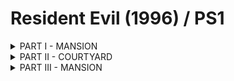 # Resident Evil (1996) / PS1
<details>
<summary>PART I - MANSION</summary>
<p>

Dining room -> Kenneth (skip cut scene) -> Dining Room -> Entryway (cut scene)  
Equip Jill's gun  
Take the stairs up and to the right, enter door at the top of the stairs  
Dodge the two zombies and enter the door at the end of the hall  
Pick up the **green book** on the table  
Exit the room using the other knobless door  
Ignore the zombies and go down the stairs  
Enter the storage room, put away you knife and a first aid  
Grab a Beretta clip  
Grab the **chemicals** on the floor  
Exit storage and go back up the stairs  
Make a right  
While looking at the knobless door, do a 270 degree turn away from the zombie then dodge  
**Note:**  I couldn't get this turn to work, so I killed this zombie  
Make a left, dodge the two zombies, and go though the door at the end of the hall  
Across the catwalk and into the second floor dining room  
Go towards the **blue jewel**  
Push the statue until the camera changes and kill the zombie  
Continue pushing the statue, then push it over the ledge   
Run around to the door on the other side -> Yellow wallpaper hall  
Dodge all of the zombies and head down stairs  
Enter the storage room and talk to **Rebecca** (cut scene)  
Grab the **Sword key** and exit the room  
Rebecca will talk some more, answer NO  
Exit the room  
Dodge all of the zombies in this corrider by sticking to the inner wall, at the pillar switch to the outer wall  
When you round the corner, unlock the door on the right but do not enter  
Enter the last door on this hall  
You are now in the hallway of the first cut scene, with Kenneth's body  
Take a left, away from the camera and enter the door on your left (**Piano room**)  
Run around the piano and push the shelf out of the way to grab the sheet music  
Use the sheet music on the piano (cut scene)  
Rebecca will enter and ask if she can practice, answer YES  
Exit the **Piano room** and make a right  
Enter the first door on the Chris' left  
Grab the crest from above the fireplace and the **blue jewel** from the floor where you dropped the statue  
Exit the dining room into the entryway   
Enter the blue door on the opposite side of the entryway  
Unlock the door next to the ladder  
Discard the **Sword key**  
Go back to the dining room  
Enter the hallway with Kenneth's body  
Enter the door closest to you  
Move forware enough to activate the zombie you see and dodge him  
Enter the doorway he was guarding (**tiger room**)  
Use the **blue jewel** and retieve the **wind crest**  
Exit the **tiger room**  
Shoot the first zombie until he falls  
Run out of the corrider moving away from where you came in  
Use the outside wall and dodge the zombies  
Enter the **Armor Key** room and use the chemicals on the plant  
Retrieve the **Armor key**  
Exit the room and shoot the zombie once, while he is turning run past him  
Enter the door at the end of the corridoor  
Turn to Chris' left and enter the **Piano room** (cut scene)  
When the secret room is revealed, enter it and exchange the **Wooden Emblem** for the **Golden Emblem**  
Head back to the dining room and place the Golden Emblem above the fireplace  
Get the **Bronze Key** behind the grandfather clock  
Exit to the entryway, climb the stairs and enter the first door on the right  
Make your way to the blue door in this hallway and use the **Armor Key**  
Place the statues over the vents, push the button and retreive the **Sun Crest**  
Exit this room and make a right, heading back the way you came, enter the door on Chris' left  
Enter the door at this end of this hall  
Move around the corner, up the steps and unlock the door at the top of the stairs with the **Bronze Key**  
Discard the **Bronze Key**  
Enter the room and move into the room, stand on the left hand side of the screen so that the box is on Chris' left side  
Move forward until **Yawn** (snake) enters  
Run past the **Yawn** to where he came from and pick up the **Moon Crest** then run back towards the exit  
Make sure to get bitten at least once  
Exit the room  
Chris will faint, Rebecca will save him and take him back to the **Serum Room** (cut scene)  
Open the chest and trade the **Armor key** for another Beretta clip  
Head back to the entryway and dodge any zombies  
Enter the blue door on the opposite end of the entryway  
Dodge the dogs and enter the door at the end of the hall  
Unlock the door that is in view, but do not enter  
Proceed to the end of the hall and enter the double door  
Unlock the blue door and dodge the zombie that followed  
Enter the next door to the **Art Gallery**  
Solve the puzzel and grab the **Star Crest**  
Exit the **Art Gallery** and shoot the zombie directly in front of you until he falls  
Exit the door he is guarding  
Stick to the outer wall, the move to the inner wall when you see the dog  
Place the crests on the panel as fast as possible  
Enter the door and push the stairs two times away from the door you entered  
Push the steps again the wall with the shelf  
Exit using the double door to the **Courtyard**  

</p>
</details>
<details>
<summary>PART II - COURTYARD</summary>
<p>

Head north through the center of the courtyard, avoiding the dogs, and use the crank on the gate  
Cross the bridge, ignoring the snakes  
Ignore the dogs. Run along the wall that the dog is not blocking and enter the guard house  
Enter the first dorm and kill the zombie  
Enter the bathroom, drain the tub and grab the **control room key**  
Exit the bathroom and retrieve the **red book**.  Save your bullets for **Plant42**  
Exit Dorm 001 and cross the hole, allowing **Plant42** to grab you  
Enter the door at the end of the hall  
Enter the **wasp room**  
Grab the key to **Dorm 002** and head back to the main hallway  
Push the left shelf forwards, and the right shelf a bit more to the right  
Head down the stairs  
Push the box down the corrider to the other boxes, **without blocking your path to the other boxes**  
Push all boxes into the water and enter the **shark room**  
Circle to Chris' right and open the **control room**  
Pull the lever to drain the water  
Push the button next to the door to unlock it  
Exit this room and and enter the next room  
On the shelf, past the gun and behind the box, you'll find the **Dorm 003 Key**  
Grab the handgun clips, you will need these for **Plant42**  
Then go back to the **Wasp room** to open **Dorm 003**  
Grab the **white book**  
Reload your handgun  
Use the **red book** on the shelf  
Enter the **Plant42 room**  
Run to the **fireplace wall**  
Aim your gun and start shooting  
As things begin to fall you can run to the side a bit to dodge, but **stay against the fireplace wall**  
Once **Plant42** loses its tenticles move to the double door aim up at **Plant42** and shoot  
Once it dies go to the fireplace and retrieve the **Helmet key**  
Head back to the **mansion**  


</p>
</details>
<details>
<summary>PART III - MANSION</summary>
<p>

+++++++++++++++++++++++++++++++++++  
TIP: Avoid a Hunter's left claw  
++++++++++++++++++++++++++++++++++++  

Dodge the Hunter and unlock the door with the **Helmet Key** and enter  
Turn on the light on the desk and grab the **Magnum Rounds**, along with **Doom Book I**  
Leave the room and quickly head towards the next door (blue) avoiding the Hunter  
Ignore the Hunter and the Storage Room, going up the stairs.  Two Hunters will be waiting for you up there  
Avoid all Hunters and enter the corridor leading to the **Main Hall 2F**  
In the Main Hall, continue to the **Dining Room 2F**  
Enter the far door  
Avoid the Hunter, circle the stairs, avoid the other Hunter at the end and unlock the door beside the stairs with the **Helmet Key**  
Grab more **Magnum Rounds** and push the steps a bit towards the stuffed moose trophy head above  
Turn the lights off using the switch near the door and climb the steps  
Get the **Red Jewel**  
Exit this room and run as quickly as you can to the stairs  
Go down  
Enter the Serum Room and Rebecca should be waiting for you (cut scene)  
Leave the **Doom Book** and the **Beretta** in the Chest  
Exit the **Serum Room** and use the same tactic you used previously with the zombies to avoid the Hunters in this room  
Get to the **Tiger room** while avoiding the new Hunter in the alcove  
Use the **Red Jewel**  
Get the **Colt** and equip  
Exit the room and, before the loading is complete, start running
Avoid the Hunter by sticking close to the wall which is opposite to the door. 
Go back to the **Main Hall**  
Climb the stairs and enter the door on the right side  
Avoiding the hunters, enter the door before the one for the room with the file about herb mixing  
Avoid the Hunter and proceed down the corridor, past the stairs  
Ignore the other Hunter  
Enter the door at the end  

Grab a single herb  
Unlock the door to the big room and discard the Helmet Key  
Make sure the **Colt** is equipped and check the Piano  
Hold down the Aim and Action buttons  
You can hit **Yawn** 2-3 times before it prepares to attack  
When **Yawn** prepares to attack, run to the other side of the room and wait for it to appear  
Try to shoot the mouth when it's open (You may need some herbs after this fight)  
Once you defeat **Yawn** go down into the hole  
Proceed to the **basement** through the secret passage below the tombstone  
Dodge the first zombie you see and make your way into the **kitchen**  
Before going to the **elevator**, be sure to circle the table and get the **Small Key** lying around  
Circle the zombie in front of the **elevator** through the outer wall and enter it  
On the 2nd floor, run towards the screen and enter the **library**  
Kill the zombie near the door just to be safe, and use the **Small Key** on the desk for more **Colt ammo**  
Go to the door on the west side and push the statue to the back of the room and grab the **MO Disc**  
Now go back to the **elevator** and kill the zombie nearest to it, who's blocking your way to the battery  
Enter the next room and get the **battery**  
Leave the small room and go back to the **elevator**  
Use the herb here if you need the health. The zombie down there most likely will have a bite at your feet  
Go down to the kitchen, exit the door unused door (cut scene)  
Circle the table quickly to avoid the zombie  
Enter the door and go up the stairs.  You'll be back in **Kenneth's room**  
Go to the **Main Hall**, there will be two Hunters on your way that you should avoid  
Go through the **blue doors** and make your way back to the **courtyard**  
Ignore the Spiders along the way, but kill the Hunter  
Dodge the other Hunter near the exit and go outside  
Avoid another Hunter and enter the **courtyard**  

</p>
</details>

